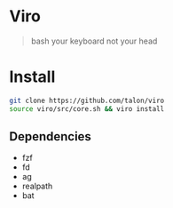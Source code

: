 # Viro
> bash your keyboard not your head

# Install

```sh
git clone https://github.com/talon/viro
source viro/src/core.sh && viro install
```

## Dependencies
- fzf
- fd
- ag
- realpath
- bat
